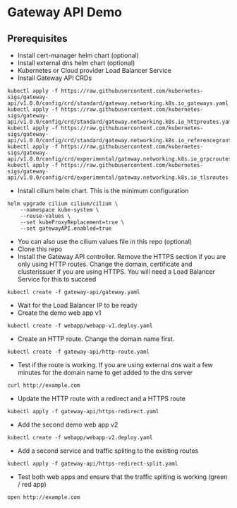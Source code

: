 # Gateway API Demo

## Prerequisites

* Install cert-manager helm chart (optional)
* Install external dns helm chart (optional)
* Kubernetes or Cloud provider Load Balancer Service 
* Install Gateway API CRDs

```kubectl apply -f https://raw.githubusercontent.com/kubernetes-sigs/gateway-api/v1.0.0/config/crd/standard/gateway.networking.k8s.io_gatewayclasses.yaml
kubectl apply -f https://raw.githubusercontent.com/kubernetes-sigs/gateway-api/v1.0.0/config/crd/standard/gateway.networking.k8s.io_gateways.yaml
kubectl apply -f https://raw.githubusercontent.com/kubernetes-sigs/gateway-api/v1.0.0/config/crd/standard/gateway.networking.k8s.io_httproutes.yaml
kubectl apply -f https://raw.githubusercontent.com/kubernetes-sigs/gateway-api/v1.0.0/config/crd/standard/gateway.networking.k8s.io_referencegrants.yaml
kubectl apply -f https://raw.githubusercontent.com/kubernetes-sigs/gateway-api/v1.0.0/config/crd/experimental/gateway.networking.k8s.io_grpcroutes.yaml
kubectl apply -f https://raw.githubusercontent.com/kubernetes-sigs/gateway-api/v1.0.0/config/crd/experimental/gateway.networking.k8s.io_tlsroutes.yaml
```

* Install cilium helm chart. This is the minimum configuration

```
helm upgrade cilium cilium/cilium \
    --namespace kube-system \
    --reuse-values \
    --set kubeProxyReplacement=true \
    --set gatewayAPI.enabled=true
```

* You can also use the cilium values file in this repo (optional)
* Clone this repo
* Install the Gateway API controller. Remove the HTTPS section if you are only using HTTP routes. Change the domain, certificate and clusterissuer if you are using HTTPS. You will need a Load Balancer Service for this to succeed 

```
kubectl create -f gateway-api/gateway.yaml
```

* Wait for the Load Balancer IP to be ready
* Create the demo web app v1

```
kubectl create -f webapp/webapp-v1.deploy.yaml
```

* Create an HTTP route. Change the domain name first.

```
kubectl create -f gateway-api/http-route.yaml
```

* Test if the route is working. If you are using external dns wait a few minutes for the domain name to get added to the dns server

```
curl http://example.com
```

* Update the HTTP route with a redirect and a HTTPS route

```
kubectl apply -f gateway-api/https-redirect.yaml
```

* Add the second demo web app v2

```
kubectl create -f webapp/webapp-v2.deploy.yaml
```

* Add a second service and traffic spliting to the existing routes

```
kubectl apply -f gateway-api/https-redirect-split.yaml
```

* Test both web apps and ensure that the traffic spliting is working (green / red app)

```
open http://example.com
```